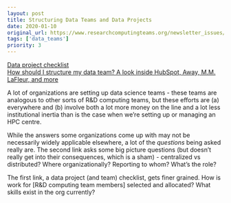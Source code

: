```yaml
---
layout: post
title: Structuring Data Teams and Data Projects
date: 2020-01-10
original_url: https://www.researchcomputingteams.org/newsletter_issues/0001
tags: ['data_teams']
priority: 3
---
```


<!-- markdownlint-disable MD033 -->
<!-- markdownlint-disable MD041 -->
<!-- markdownlint-disable MD049 -->

[Data project checklist](https://www.fast.ai/2020/01/07/data-questionnaire/) <br/>
[How should I structure my data team? A look inside HubSpot, Away, M.M. LaFleur, and more](https://blog.getdbt.com/data-team-structure-examples/)

A lot of organizations are setting up data science teams - these teams are analogous to other sorts of R&D computing teams, but these efforts are (a) everywhere and (b) involve both a lot more money on the line and a lot less institutional inertia than is the case when we’re setting up or managing an HPC centre.

While the answers some organizations come up with may not be necessarily widely applicable elsewhere, a lot of the *questions* being asked really are.   The second link asks some big picture questions (but doesn’t really get into their consequences, which is a sham) - centralized vs distributed?  Where organizationally?   Reporting to whom?  What’s the role?

The first link, a data project (and team) checklist, gets finer grained.  How is work for [R&D computing team members] selected and allocated?  What skills exist in the org currently?
